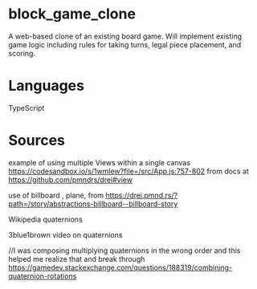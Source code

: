 # block_game_clone

A web-based clone of an existing board game. Will implement existing game logic including rules for taking turns, legal piece placement, and scoring.

# Languages

TypeScript

# Sources

example of using multiple Views within a single canvas
https://codesandbox.io/s/1wmlew?file=/src/App.js:757-802
from docs at https://github.com/pmndrs/drei#view

use of billboard , plane, from
https://drei.pmnd.rs/?path=/story/abstractions-billboard--billboard-story

Wikipedia quaternions

3blue1brown video on quaternions

//I was composing multiplying quaternions in the wrong order and this helped me realize that and break through
https://gamedev.stackexchange.com/questions/188319/combining-quaternion-rotations
